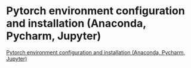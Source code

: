 # Pytorch environment configuration and installation (Anaconda, Pycharm, Jupyter)
[Pytorch environment configuration and installation (Anaconda, Pycharm, Jupyter)](https://aiwithcloud.com/2022/09/15/pytorch_environment_configuration_and_installation_anaconda_pycharm_jupyter/)